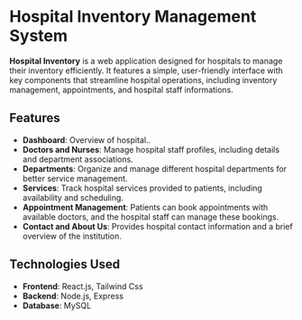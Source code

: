 # Hospital Inventory Management System

**Hospital Inventory** is a web application designed for hospitals to manage their inventory efficiently.
It features a simple, user-friendly interface with key components that streamline hospital operations, including inventory management, appointments, and hospital staff informations.

## Features

- **Dashboard**: Overview of hospital..
- **Doctors and Nurses**: Manage hospital staff profiles, including  details and department associations.
- **Departments**: Organize and manage different hospital departments for better service management.
- **Services**: Track hospital services provided to patients, including availability and scheduling.
- **Appointment Management**: Patients can book appointments with available doctors, and the hospital staff can manage these bookings.
- **Contact and About Us**: Provides hospital contact information and a brief overview of the institution.

## Technologies Used

- **Frontend**: React.js, Tailwind Css
- **Backend**: Node.js, Express
- **Database**: MySQL
